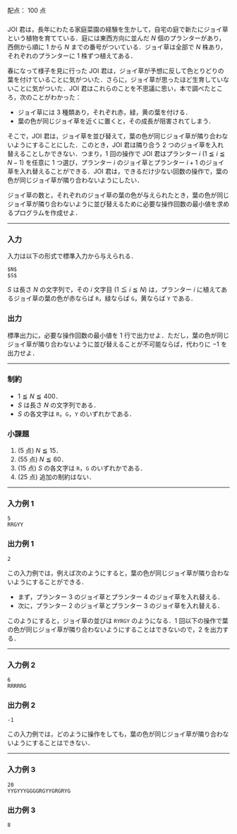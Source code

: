 配点： $100$ 点

###
JOI 君は，長年にわたる家庭菜園の経験を生かして，自宅の庭で新たにジョイ草という植物を育てている．庭には東西方向に並んだ $N$ 個のプランターがあり，西側から順に $1$ から $N$ までの番号がついている．ジョイ草は全部で $N$ 株あり，それぞれのプランターに $1$ 株ずつ植えてある．

春になって様子を見に行った JOI 君は，ジョイ草が予想に反して色とりどりの葉を付けていることに気がついた．さらに，ジョイ草が思ったほど生育していないことに気がついた．JOI 君はこれらのことを不思議に思い，本で調べたところ，次のことがわかった：

- ジョイ草には $3$ 種類あり，それぞれ赤，緑，黄の葉を付ける．
- 葉の色が同じジョイ草を近くに置くと，その成長が阻害されてしまう．

そこで，JOI 君は，ジョイ草を並び替えて，葉の色が同じジョイ草が隣り合わないようにすることにした．このとき，JOI 君は隣り合う $2$ つのジョイ草を入れ替えることしかできない．つまり，$1$ 回の操作で JOI 君はプランター $i$ ($1 \leqq i \leqq N - 1$) を任意に $1$ つ選び，プランター $i$ のジョイ草とプランター $i + 1$ のジョイ草を入れ替えることができる．JOI 君は，できるだけ少ない回数の操作で，葉の色が同じジョイ草が隣り合わないようにしたい．

ジョイ草の数と，それぞれのジョイ草の葉の色が与えられたとき，葉の色が同じジョイ草が隣り合わないように並び替えるために必要な操作回数の最小値を求めるプログラムを作成せよ．

---

### 入力
入力は以下の形式で標準入力から与えられる．

~~~
$N$
$S$
~~~

$S$ は長さ $N$ の文字列で，その $i$ 文字目 ($1 \leqq i \leqq N$) は，プランター $i$ に植えてあるジョイ草の葉の色が赤ならば `R`，緑ならば `G`，黄ならば `Y` である．

### 出力
標準出力に，必要な操作回数の最小値を $1$ 行で出力せよ．ただし，葉の色が同じジョイ草が隣り合わないように並び替えることが不可能ならば，代わりに $-1$ を出力せよ．

---

### 制約
- $1 \leqq N \leqq 400$．
- $S$ は長さ $N$ の文字列である．
- $S$ の各文字は `R`，`G`，`Y` のいずれかである．

### 小課題
1. ($5$ 点) $N \leqq 15$．
2. ($55$ 点) $N \leqq 60$．
3. ($15$ 点) $S$ の各文字は `R`，`G` のいずれかである．
4. ($25$ 点) 追加の制約はない．

---

### 入力例 1
~~~
5
RRGYY
~~~

### 出力例 1
~~~
2
~~~

この入力例では，例えば次のようにすると，葉の色が同じジョイ草が隣り合わないようにすることができる．

- まず，プランター $3$ のジョイ草とプランター $4$ のジョイ草を入れ替える．
- 次に，プランター $2$ のジョイ草とプランター $3$ のジョイ草を入れ替える．

このようにすると，ジョイ草の並びは `RYRGY` のようになる．$1$ 回以下の操作で葉の色が同じジョイ草が隣り合わないようにすることはできないので，$2$ を出力する．

---

### 入力例 2
~~~
6
RRRRRG
~~~

### 出力例 2
~~~
-1
~~~

この入力例では，どのように操作をしても，葉の色が同じジョイ草が隣り合わないようにすることはできない．

---

### 入力例 3
~~~
20
YYGYYYGGGGRGYYGRGRYG
~~~

### 出力例 3
~~~
8
~~~
